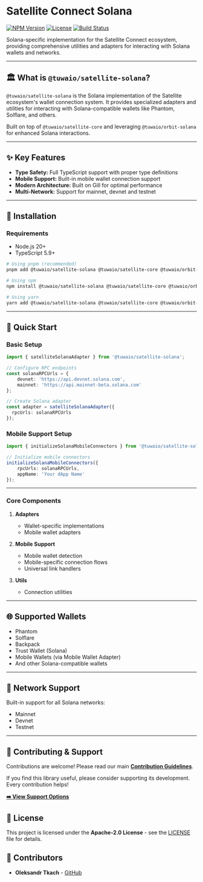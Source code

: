 # Satellite Connect Solana

[![NPM Version](https://img.shields.io/npm/v/@tuwaio/satellite-solana.svg)](https://www.npmjs.com/package/@tuwaio/satellite-solana)
[![License](https://img.shields.io/npm/l/@tuwaio/satellite-solana.svg)](./LICENSE)
[![Build Status](https://img.shields.io/github/actions/workflow/status/TuwaIO/satellite-connect/release.yml?branch=main)](https://github.com/TuwaIO/satellite-connect/actions)

Solana-specific implementation for the Satellite Connect ecosystem, providing comprehensive utilities and adapters for interacting with Solana wallets and networks.

---

## 🏛️ What is `@tuwaio/satellite-solana`?

`@tuwaio/satellite-solana` is the Solana implementation of the Satellite ecosystem's wallet connection system. It provides specialized adapters and utilities for interacting with Solana-compatible wallets like Phantom, Solflare, and others.

Built on top of `@tuwaio/satellite-core` and leveraging `@tuwaio/orbit-solana` for enhanced Solana interactions.

---

## ✨ Key Features

- **Type Safety:** Full TypeScript support with proper type definitions
- **Mobile Support:** Built-in mobile wallet connection support
- **Modern Architecture:** Built on Gill for optimal performance
- **Multi-Network:** Support for mainnet, devnet and testnet

---

## 💾 Installation

### Requirements
- Node.js 20+
- TypeScript 5.9+

```bash
# Using pnpm (recommended)
pnpm add @tuwaio/satellite-solana @tuwaio/satellite-core @tuwaio/orbit-core @tuwaio/orbit-solana gill @solana-mobile/wallet-standard-mobile immer zustand wagmi/core @wallet-standard/app @wallet-standard/base @wallet-standard/features @wallet-standard/ui @wallet-standard/ui-registry

# Using npm
npm install @tuwaio/satellite-solana @tuwaio/satellite-core @tuwaio/orbit-core @tuwaio/orbit-solana gill @solana-mobile/wallet-standard-mobile immer zustand wagmi/core @wallet-standard/app @wallet-standard/base @wallet-standard/features @wallet-standard/ui @wallet-standard/ui-registry

# Using yarn
yarn add @tuwaio/satellite-solana @tuwaio/satellite-core @tuwaio/orbit-core @tuwaio/orbit-solana gill @solana-mobile/wallet-standard-mobile immer zustand wagmi/core @wallet-standard/app @wallet-standard/base @wallet-standard/features @wallet-standard/ui @wallet-standard/ui-registry
```
---

## 🚀 Quick Start

### Basic Setup
```typescript
import { satelliteSolanaAdapter } from '@tuwaio/satellite-solana';

// Configure RPC endpoints
const solanaRPCUrls = {
    devnet: 'https://api.devnet.solana.com',
    mainnet: 'https://api.mainnet-beta.solana.com'
};

// Create Solana adapter
const adapter = satelliteSolanaAdapter({
  rpcUrls: solanaRPCUrls
});
```

### Mobile Support Setup

```typescript
import { initializeSolanaMobileConnectors } from '@tuwaio/satellite-solana';

// Initialize mobile connectors
initializeSolanaMobileConnectors({
    rpcUrls: solanaRPCUrls,
    appName: 'Your dApp Name'
});
```
---

### Core Components

1. **Adapters**
   - Wallet-specific implementations
   - Mobile wallet adapters

2. **Mobile Support**
   - Mobile wallet detection
   - Mobile-specific connection flows
   - Universal link handlers

3. **Utils**
   - Connection utilities

---

## 🌐 Supported Wallets

- Phantom
- Solflare
- Backpack
- Trust Wallet (Solana)
- Mobile Wallets (via Mobile Wallet Adapter)
- And other Solana-compatible wallets

---

## 🔗 Network Support

Built-in support for all Solana networks:
- Mainnet
- Devnet
- Testnet

---

## 🤝 Contributing & Support

Contributions are welcome! Please read our main **[Contribution Guidelines](https://github.com/TuwaIO/workflows/blob/main/CONTRIBUTING.md)**.

If you find this library useful, please consider supporting its development. Every contribution helps!

[**➡️ View Support Options**](https://github.com/TuwaIO/workflows/blob/main/Donation.md)

## 📄 License

This project is licensed under the **Apache-2.0 License** - see the [LICENSE](./LICENSE) file for details.

## 👥 Contributors

- **Oleksandr Tkach** - [GitHub](https://github.com/Argeare5)